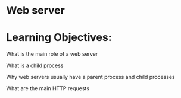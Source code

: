 # Web server

# Learning Objectives:

 What is the main role of a web server

 What is a child process

 Why web servers usually have a parent process and child processes

 What are the main HTTP requests
